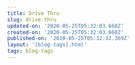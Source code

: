 ```yaml
---
title: Drive Thru
slug: drive-thru
updated-on: '2020-05-25T05:32:03.668Z'
created-on: '2020-05-25T05:32:03.668Z'
published-on: '2020-05-25T05:32:32.369Z'
layout: '[blog-tags].html'
tags: blog-tags
---
```



